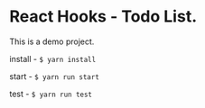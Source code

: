 
# React Hooks - Todo List.

This is a demo project.

install - `$ yarn install`

start -  `$ yarn run start`

test - `$ yarn run test`



